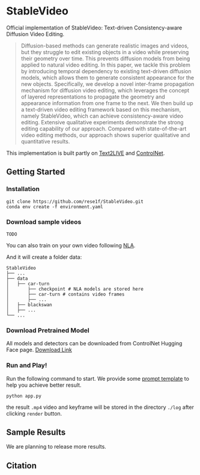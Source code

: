 # StableVideo

Official implementation of StableVideo: Text-driven Consistency-aware Diffusion Video Editing.

> Diffusion-based methods can generate realistic images and videos, but they struggle to edit existing objects in a video while preserving their geometry over time. This prevents diffusion models from being applied to natural video editing. In this paper, we tackle this problem by introducing temporal dependency to existing text-driven diffusion models, which allows them to generate consistent appearance for the new objects. Specifically, we develop a novel inter-frame propagation mechanism for diffusion video editing, which leverages the concept of layered representations to propagate the geometry and appearance information from one frame to the next. We then build up a text-driven video editing framework based on this mechanism, namely StableVideo, which can achieve consistency-aware video editing. Extensive qualitative experiments demonstrate the strong editing capability of our approach. Compared with state-of-the-art video editing methods, our approach shows superior qualitative and quantitative results.

This implementation is built partly on [Text2LIVE](https://github.com/omerbt/Text2LIVE) and [ControlNet](https://github.com/lllyasviel/ControlNet).

## Getting Started

### Installation
```
git clone https://github.com/rese1f/StableVideo.git
conda env create -f environment.yaml
```

### Download sample videos
```
TODO
```
You can also train on your own video following [NLA](https://github.com/ykasten/layered-neural-atlases).

And it will create a folder data:
```
StableVideo
├── ...
├── data
│   ├── car-turn
│       ├── checkpoint # NLA models are stored here
│       ├── car-turn # contains video frames
│       ├── ...
│   ├── blackswan
│   ├── ...
└── ...
```

### Download Pretrained Model

All models and detectors can be downloaded from ControlNet Hugging Face page. [Download Link](https://huggingface.co/lllyasviel/ControlNet)

### Run and Play!
Run the following command to start. We provide some [prompt template](prompt_template.md) to help you achieve better result.
```
python app.py
```
the result `.mp4` video and keyframe will be stored in the directory `./log` after clicking `render` button.

## Sample Results
We are planning to release more results.


## Citation
